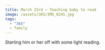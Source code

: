 ```yaml
---
title: March 23rd — Teaching baby to read
image: /assets/365/IMG_0245.jpg
tags:
  - "365"
  - family
---
```

Starting him or her off with some light reading.
